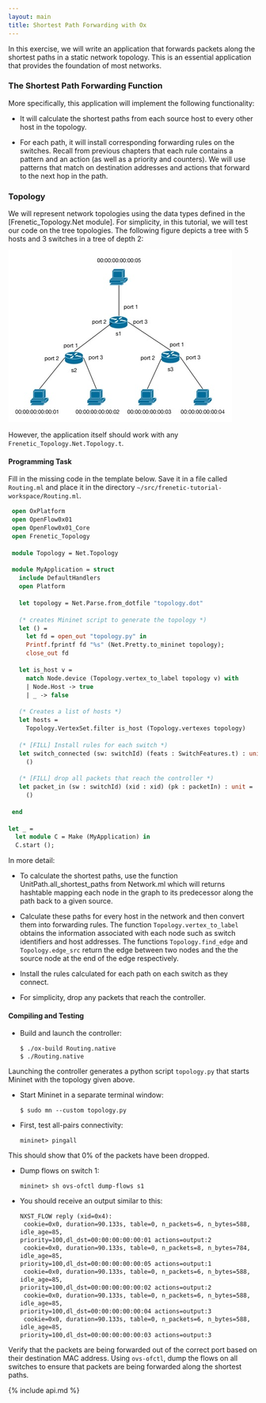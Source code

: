 ```yaml
---
layout: main
title: Shortest Path Forwarding with Ox
---
```


In this exercise, we will write an application that forwards packets
along the shortest paths in a static network topology. This is an
essential application that provides the foundation of most networks.

### The Shortest Path Forwarding Function

More specifically, this application will implement the following
functionality:

* It will calculate the shortest paths from each source host to every
  other host in the topology.

* For each path, it will install corresponding forwarding rules on the
switches. Recall from previous chapters that each rule contains a
pattern and an action (as well as a priority and counters). We will
use patterns that match on destination addresses and actions that
forward to the next hop in the path.

### Topology

We will represent network topologies using the data types defined in
the [Frenetic_Topology.Net module]. 
For simplicity, in this tutorial, we will test our code
on the tree topologies. The following figure depicts a tree with 5
hosts and 3 switches in a tree of depth 2:

![images](../images/Routing.jpg)

However, the application itself should work with any
`Frenetic_Topology.Net.Topology.t`.

#### Programming Task

Fill in the missing code in the template below. Save it in a file
called `Routing.ml` and place it in the directory
`~/src/frenetic-tutorial-workspace/Routing.ml`.

~~~ ocaml
 open OxPlatform
 open OpenFlow0x01
 open OpenFlow0x01_Core
 open Frenetic_Topology

 module Topology = Net.Topology
 
 module MyApplication = struct
   include DefaultHandlers
   open Platform

   let topology = Net.Parse.from_dotfile "topology.dot"
   
   (* creates Mininet script to generate the topology *)
   let () = 
     let fd = open_out "topology.py" in 
     Printf.fprintf fd "%s" (Net.Pretty.to_mininet topology);
     close_out fd

   let is_host v = 
     match Node.device (Topology.vertex_to_label topology v) with 
     | Node.Host -> true 
     | _ -> false  
  
   (* Creates a list of hosts *)
   let hosts = 
     Topology.VertexSet.filter is_host (Topology.vertexes topology)

   (* [FILL] Install rules for each switch *)
   let switch_connected (sw: switchId) (feats : SwitchFeatures.t) : unit = 
     ()
    
   (* [FILL] drop all packets that reach the controller *)
   let packet_in (sw : switchId) (xid : xid) (pk : packetIn) : unit =
     ()

 end
  
let _ =
  let module C = Make (MyApplication) in
  C.start ();
~~~

In more detail:

* To calculate the shortest paths, use the function
UnitPath.all_shortest_paths from Network.ml which will returns
hashtable mapping each node in the graph to its predecessor along the
path back to a given source.

* Calculate these paths for every host in the network and then convert
  them into forwarding rules. The function `Topology.vertex_to_label`
  obtains the information associated with each node such as switch
  identifiers and host addresses. The functions `Topology.find_edge`
  and `Topology.edge_src` return the edge between two nodes and the
  the source node at the end of the edge respectively.

* Install the rules calculated for each path on each switch as they
  connect.

* For simplicity, drop any packets that reach the controller.

#### Compiling and Testing

 * Build and launch the controller:
 
       $ ./ox-build Routing.native
       $ ./Routing.native
 

Launching the controller generates a python script `topology.py` that
starts Mininet with the topology given above.

 * Start Mininet in a separate terminal window:

       $ sudo mn --custom topology.py
 
 * First, test all-pairs connectivity:

       mininet> pingall

 This should show that 0% of the packets have been dropped.

 * Dump flows on switch 1:

       mininet> sh ovs-ofctl dump-flows s1

 * You should receive an output similar to this:

       NXST_FLOW reply (xid=0x4):
        cookie=0x0, duration=90.133s, table=0, n_packets=6, n_bytes=588, idle_age=85, 
       priority=100,dl_dst=00:00:00:00:00:01 actions=output:2
        cookie=0x0, duration=90.133s, table=0, n_packets=8, n_bytes=784, idle_age=85, 
       priority=100,dl_dst=00:00:00:00:00:05 actions=output:1
        cookie=0x0, duration=90.133s, table=0, n_packets=6, n_bytes=588, idle_age=85, 
       priority=100,dl_dst=00:00:00:00:00:02 actions=output:2
        cookie=0x0, duration=90.133s, table=0, n_packets=6, n_bytes=588, idle_age=85, 
       priority=100,dl_dst=00:00:00:00:00:04 actions=output:3
        cookie=0x0, duration=90.133s, table=0, n_packets=6, n_bytes=588, idle_age=85, 
       priority=100,dl_dst=00:00:00:00:00:03 actions=output:3

 Verify that the packets are being forwarded out of the correct port
 based on their destination MAC address. Using `ovs-ofctl`, dump the
 flows on all switches to ensure that packets are being forwarded
 along the shortest paths.
 
{% include api.md %}
 

